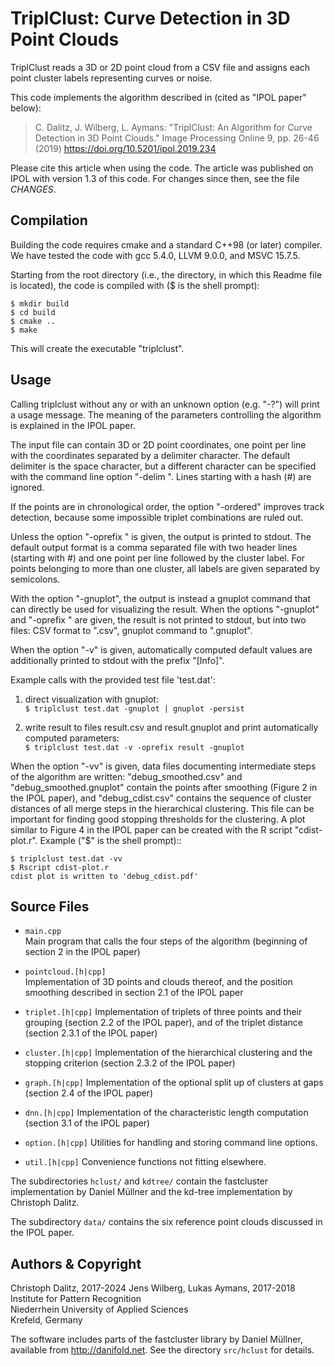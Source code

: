 TriplClust: Curve Detection in 3D Point Clouds
==============================================

TriplClust reads a 3D or 2D point cloud from a CSV file and assigns
each point cluster labels representing curves or noise.

This code implements the algorithm described in (cited as "IPOL paper" below):

> C. Dalitz, J. Wilberg, L. Aymans: "TriplClust: An Algorithm
> for Curve Detection in 3D Point Clouds."
> Image Processing Online 9, pp. 26-46 (2019)
> https://doi.org/10.5201/ipol.2019.234

Please cite this article when using the code. The article was published
on IPOL with version 1.3 of this code. For changes since then, see the file
*CHANGES*.


Compilation
-----------

Building the code requires cmake and a standard C++98 (or later) compiler.
We have tested the code with gcc 5.4.0, LLVM 9.0.0, and MSVC 15.7.5.

Starting from the root directory (i.e., the directory, in which this
Readme file is located), the code is compiled with ($ is the shell prompt):

    $ mkdir build
	$ cd build
	$ cmake ..
	$ make

This will create the executable "triplclust".


Usage
-----

Calling triplclust without any or with an unknown option (e.g. "-?")
will print a usage message. The meaning of the parameters controlling
the algorithm is explained in the IPOL paper.

The input file can contain 3D or 2D point coordinates, one point per line
with the coordinates separated by a delimiter character. The default delimiter
is the space character, but a different character can be specified with the
command line option "-delim <char>". Lines starting with a hash (#) are
ignored. 

If the points are in chronological order, the option "-ordered" improves
track detection, because some impossible triplet combinations are ruled out.

Unless the option "-oprefix <prefix>" is given, the output is printed to
stdout. The default output format is a comma separated file with two header
lines (starting with #) and one point per line followed by the cluster label.
For points belonging to more than one cluster, all labels are given separated
by semicolons.

With the option "-gnuplot", the output is instead a gnuplot command that
can directly be used for visualizing the result. When the options "-gnuplot"
and "-oprefix <prefix>" are given, the result is not printed to stdout,
but into two files: CSV format to "<prefix>.csv", gnuplot command to
"<prefix>.gnuplot".

When the option "-v" is given, automatically computed default values are
additionally printed to stdout with the prefix "[Info]".

Example calls with the provided test file 'test.dat':

  1) direct visualization with gnuplot:  
     ``$ triplclust test.dat -gnuplot | gnuplot -persist``

  2) write result to files result.csv and result.gnuplot and print
     automatically computed parameters:  
     ``$ triplclust test.dat -v -oprefix result -gnuplot``

When the option "-vv" is given, data files documenting intermediate steps
of the algorithm are written: "debug_smoothed.csv" and "debug_smoothed.gnuplot"
contain the points after smoothing (Figure 2 in the IPOL paper), and
"debug_cdist.csv" contains the sequence of cluster distances of all merge
steps in the hierarchical clustering. This file can be important for finding
good stopping thresholds for the clustering. A plot similar to Figure 4 in
the IPOL paper can be created with the R script "cdist-plot.r".
Example ("$" is the shell prompt)::

    $ triplclust test.dat -vv
    $ Rscript cdist-plot.r
    cdist plot is written to 'debug_cdist.pdf'


Source Files
------------

 - ``main.cpp``  
   Main program that calls the four steps of the algorithm
   (beginning of section 2 in the IPOL paper)

 - ``pointcloud.[h|cpp]``  
   Implementation of 3D points and clouds thereof,
   and the position smoothing described in section 2.1 of the IPOL paper

 - ``triplet.[h|cpp]``
   Implementation of triplets of three points and their grouping
   (section 2.2 of the IPOL paper), and of the triplet distance
   (section 2.3.1 of the IPOL paper)

 - ``cluster.[h|cpp]``
   Implementation of the hierarchical clustering and the stopping
   criterion (section 2.3.2 of the IPOL paper)

 - ``graph.[h|cpp]``
   Implementation of the optional split up of clusters at gaps
   (section 2.4 of the IPOL paper)

 - ``dnn.[h|cpp]``
   Implementation of the characteristic length computation
   (section 3.1 of the IPOL paper)

 - ``option.[h|cpp]``
   Utilities for handling and storing command line options.

 - ``util.[h|cpp]``
   Convenience functions not fitting elsewhere.

The subdirectories ``hclust/`` and ``kdtree/`` contain the fastcluster
implementation by Daniel Müllner and the kd-tree implementation by
Christoph Dalitz.

The subdirectory ``data/`` contains the six reference point clouds discussed
in the IPOL paper.


Authors & Copyright
-------------------

Christoph Dalitz, 2017-2024
Jens Wilberg, Lukas Aymans, 2017-2018  
Institute for Pattern Recognition  
Niederrhein University of Applied Sciences  
Krefeld, Germany

The software includes parts of the fastcluster library by Daniel Müllner,
available from http://danifold.net. See the directory ``src/hclust``
for details.
